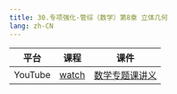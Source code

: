 ```yaml
---
title: 30.专项强化-管综（数学）第8章 立体几何
lang: zh-CN
---
```

| 平台       | 课程        | 课件 |
|----------|-----------|----|
| YouTube  | [watch](https://www.youtube.com/watch?v=vuODkDgkk_U&list=PLm0MFkgiW1JgKq1kku2WxmrElFbDl7p_s&index=30) | [数学专题课讲义](../../public/math/%E6%95%B0%E5%AD%A6-%E5%9F%BA%E7%A1%80%E5%BC%BA%E5%8C%96%E8%AF%BE/3.%E3%80%90%E4%B8%93%E9%A2%98%E8%AF%BE%E8%AE%B2%E4%B9%89%E3%80%91%E7%AE%A1%E7%BB%BC-%E6%95%B0%E5%AD%A6.pdf)   |


